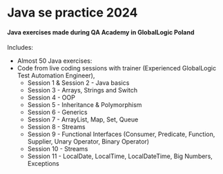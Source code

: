 # Java se practice 2024
#### Java exercises made during QA Academy in GlobalLogic Poland

Includes:
- Almost 50 Java exercises:
- Code from live coding sessions with trainer (Experienced GlobalLogic Test Automation Engineer),
  - Session 1 & Session 2 - Java basics
  - Session 3 - Arrays, Strings and Switch
  - Session 4 - OOP
  - Session 5 - Inheritance & Polymorphism
  - Session 6 - Generics
  - Session 7 - ArrayList, Map, Set, Queue
  - Session 8 - Streams
  - Session 9 - Functional Interfaces (Consumer, Predicate, Function, Supplier, Unary Operator, Binary Operator)
  - Session 10 - Streams
  - Session 11 - LocalDate, LocalTime, LocalDateTime, Big Numbers, Exceptions